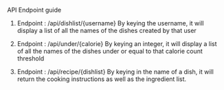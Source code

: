 API Endpoint guide

1. Endpoint : /api/dishlist/{username}
  By keying the username, it will display a list of all the names of the dishes created by that user

2. Endpoint : /api/under/{calorie}
  By keying an integer, it will display a list of all the names of the dishes under or equal to that calorie count threshold

3. Endpoint : /api/recipe/{dishlist}
  By keying in the name of a dish, it will return the cooking instructions as well as the ingredient list.
